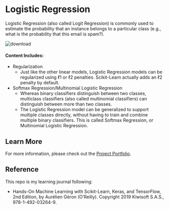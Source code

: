 # Logistic Regression

Logistic Regression (also called Logit Regression) is commonly used to estimate the probability that an instance belongs to a particular class (e.g., what is the probability that this email is spam?).

![download](https://user-images.githubusercontent.com/44503223/127791357-2d1aa4d4-44c8-4e72-a8aa-fba5cc6838ec.png)

#### Content Includes:
- Regularization
  - Just like the other linear models, Logistic Regression models can be regularized using ℓ1 or ℓ2 penalties. Scikit-Learn actually adds an ℓ2 penalty by default.
- Softmax Regression/Multinomial Logistic Regression
  - Whereas binary classifiers distinguish between two classes, multiclass classifiers (also called multinomial classifiers) can distinguish between more than two classes.
  - The Logistic Regression model can be generalized to support multiple classes directly, without having to train and combine multiple binary classifiers. This is called Softmax Regression, or Multinomial Logistic Regression.

## Learn More

For more information, please check out the [Project Portfolio](https://tingting0618.github.io).

## Reference

This repo is my learning journal following:
- Hands-On Machine Learning with Scikit-Learn, Keras, and TensorFlow, 2nd Edition, by Aurélien Géron (O’Reilly). Copyright 2019 Kiwisoft S.A.S., 978-1-492-03264-9.
